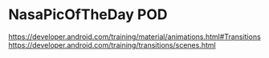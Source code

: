 
# NasaPicOfTheDay POD
https://developer.android.com/training/material/animations.html#Transitions
https://developer.android.com/training/transitions/scenes.html



